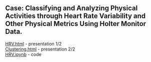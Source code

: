 ## Case: Classifying and Analyzing Physical Activities through Heart Rate Variability and Other Physical Metrics Using Holter Monitor Data. 

[HRV.html](HRV.html) - presentation 1/2  
[Clustering.html](Clustering.html) - presentation 2/2  
[HRV.ipynb](HRV.ipynb) - code  
